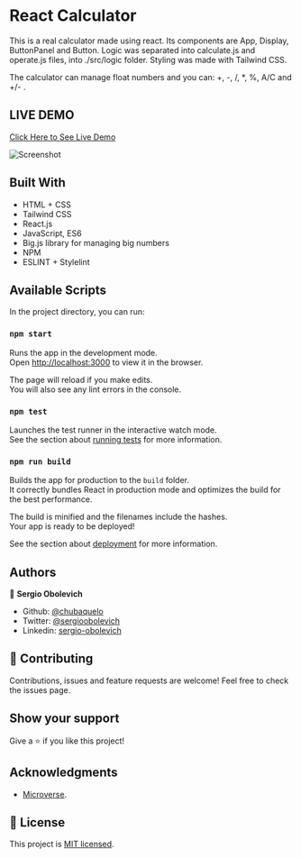 # React Calculator

This is a real calculator made using react.
Its components are App, Display, ButtonPanel and Button.
Logic was separated into calculate.js and operate.js files, into ./src/logic folder.
Styling was made with Tailwind CSS.

The calculator can manage float numbers and you can: +, -, /, *, %, A/C and +/- .

## LIVE DEMO
[Click Here to See Live Demo](https://react-calculator-sdog.herokuapp.com/)

![Screenshot](https://i.imgur.com/hUnajfK.gif)

## Built With

- HTML + CSS
- Tailwind CSS
- React.js
- JavaScript, ES6
- Big.js library for managing big numbers
- NPM
- ESLINT + Stylelint


## Available Scripts

In the project directory, you can run:

### `npm start`

Runs the app in the development mode.\
Open [http://localhost:3000](http://localhost:3000) to view it in the browser.

The page will reload if you make edits.\
You will also see any lint errors in the console.

### `npm test`

Launches the test runner in the interactive watch mode.\
See the section about [running tests](https://facebook.github.io/create-react-app/docs/running-tests) for more information.

### `npm run build`

Builds the app for production to the `build` folder.\
It correctly bundles React in production mode and optimizes the build for the best performance.

The build is minified and the filenames include the hashes.\
Your app is ready to be deployed!

See the section about [deployment](https://facebook.github.io/create-react-app/docs/deployment) for more information.

## Authors

👤 **Sergio Obolevich**

- Github: [@chubaquelo](https://github.com/chubaquelo)
- Twitter: [@sergioobolevich](https://twitter.com/SergioObolevich)
- Linkedin: [sergio-obolevich](https://www.linkedin.com/in/sergio-obolevich/)

## 🤝 Contributing

Contributions, issues and feature requests are welcome!
Feel free to check the issues page.

## Show your support

Give a ⭐️ if you like this project!

## Acknowledgments

- [Microverse](https://www.microverse.org/).

## 📝 License

This project is [MIT licensed](https://github.com/chubaquelo/Vaccinator-Phaser-Game/blob/form/LICENSE).
